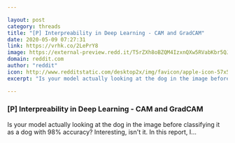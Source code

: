 ```yaml
---

layout: post
category: threads
title: "[P] Interpreability in Deep Learning - CAM and GradCAM"
date: 2020-05-09 07:27:31
link: https://vrhk.co/2LePrY8
image: https://external-preview.redd.it/T5rZXh8oBZQM4IzxnQXw5RVabKbr5QJxbJEB0oKNDuc.jpg?width=300&height=157.068062827&auto=webp&crop=300:157.068062827,smart&s=7a54a0a65e80c3c0d3161d8b4250758b2837201c
domain: reddit.com
author: "reddit"
icon: http://www.redditstatic.com/desktop2x/img/favicon/apple-icon-57x57.png
excerpt: "Is your model actually looking at the dog in the image before classifying it as a dog with 98% accuracy? Interesting, isn't it. In this report, I..."

---
```


### [P] Interpreability in Deep Learning - CAM and GradCAM

Is your model actually looking at the dog in the image before classifying it as a dog with 98% accuracy? Interesting, isn't it. In this report, I...